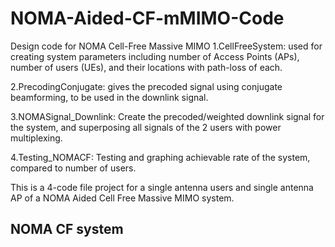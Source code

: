 # NOMA-Aided-CF-mMIMO-Code
Design code for NOMA Cell-Free Massive MIMO
1.CellFreeSystem: used for creating system parameters including number of Access Points (APs), number of users (UEs), and their locations with path-loss of each.

2.PrecodingConjugate: gives the precoded signal using conjugate beamforming, to be used in the downlink signal.

3.NOMASignal_Downlink: Create the precoded/weighted downlink signal for the system, and superposing all signals of the 2 users with power multiplexing.

4.Testing_NOMACF: Testing and graphing achievable rate of the system, compared to number of users.

This is a 4-code file project for a single antenna users and single antenna AP of a NOMA Aided Cell Free Massive
MIMO system.

NOMA CF system
---------------
